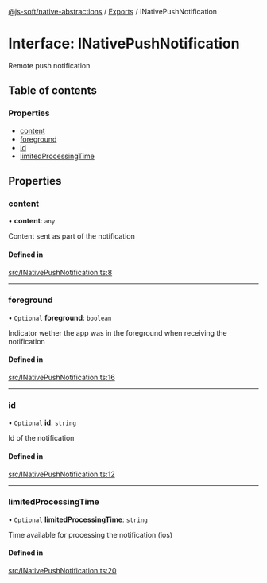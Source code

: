 [@js-soft/native-abstractions](../README.md) / [Exports](../modules.md) / INativePushNotification

# Interface: INativePushNotification

Remote push notification

## Table of contents

### Properties

- [content](INativePushNotification.md#content)
- [foreground](INativePushNotification.md#foreground)
- [id](INativePushNotification.md#id)
- [limitedProcessingTime](INativePushNotification.md#limitedprocessingtime)

## Properties

### content

• **content**: `any`

Content sent as part of the notification

#### Defined in

[src/INativePushNotification.ts:8](https://github.com/js-soft/ts-native-access/blob/2fee55d/packages/abstractions/src/INativePushNotification.ts#L8)

___

### foreground

• `Optional` **foreground**: `boolean`

Indicator wether the app was in the foreground when receiving the notification

#### Defined in

[src/INativePushNotification.ts:16](https://github.com/js-soft/ts-native-access/blob/2fee55d/packages/abstractions/src/INativePushNotification.ts#L16)

___

### id

• `Optional` **id**: `string`

Id of the notification

#### Defined in

[src/INativePushNotification.ts:12](https://github.com/js-soft/ts-native-access/blob/2fee55d/packages/abstractions/src/INativePushNotification.ts#L12)

___

### limitedProcessingTime

• `Optional` **limitedProcessingTime**: `string`

Time available for processing the notification (ios)

#### Defined in

[src/INativePushNotification.ts:20](https://github.com/js-soft/ts-native-access/blob/2fee55d/packages/abstractions/src/INativePushNotification.ts#L20)
